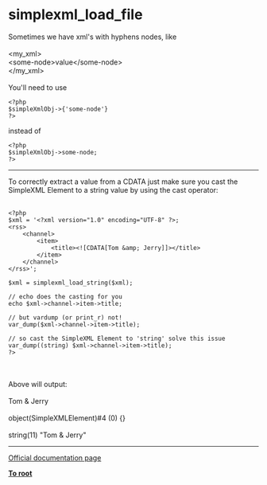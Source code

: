 # simplexml_load_file



Sometimes we have xml&apos;s with hyphens nodes, like<br><br>&lt;my_xml&gt;<br> &lt;some-node&gt;value&lt;/some-node&gt;<br>&lt;/my_xml&gt;<br><br>You&apos;ll need to use<br>

```
<?php
$simpleXmlObj->{'some-node'}
?>
```


instead of 


```
<?php
$simpleXmlObj->some-node;
?>
```
  

---

To correctly extract a value from a CDATA just make sure you cast the SimpleXML Element to a string value by using the cast operator:<br><br>

```
<?php
$xml = '<?xml version="1.0" encoding="UTF-8" ?>;
<rss>
    <channel>
        <item>
            <title><![CDATA[Tom &amp; Jerry]]></title>
        </item>
    </channel>
</rss>';

$xml = simplexml_load_string($xml);

// echo does the casting for you
echo $xml->channel->item->title;

// but vardump (or print_r) not!
var_dump($xml->channel->item->title);

// so cast the SimpleXML Element to 'string' solve this issue
var_dump((string) $xml->channel->item->title);
?>
```
<br><br>Above will output:<br><br>Tom &amp; Jerry<br><br>object(SimpleXMLElement)#4 (0) {}<br><br>string(11) "Tom &amp; Jerry"  

---

[Official documentation page](https://www.php.net/manual/en/function.simplexml-load-file.php)

**[To root](/README.md)**